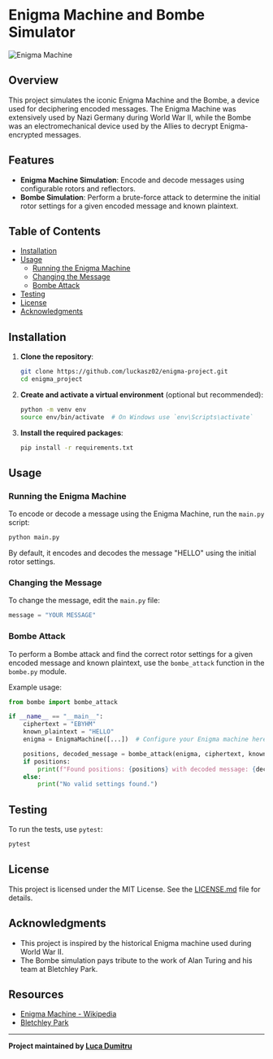 # Enigma Machine and Bombe Simulator

![Enigma Machine](https://en.wikipedia.org/wiki/Enigma_machine#/media/File:Enigma_(crittografia)_-_Museo_scienza_e_tecnologia_Milano.jpg)

## Overview

This project simulates the iconic Enigma Machine and the Bombe, a device used for deciphering encoded messages. The Enigma Machine was extensively used by Nazi Germany during World War II, while the Bombe was an electromechanical device used by the Allies to decrypt Enigma-encrypted messages.

## Features

- **Enigma Machine Simulation**: Encode and decode messages using configurable rotors and reflectors.
- **Bombe Simulation**: Perform a brute-force attack to determine the initial rotor settings for a given encoded message and known plaintext.

## Table of Contents

- [Installation](#installation)
- [Usage](#usage)
  - [Running the Enigma Machine](#running-the-enigma-machine)
  - [Changing the Message](#changing-the-message)
  - [Bombe Attack](#bombe-attack)
- [Testing](#testing)
- [License](#license)
- [Acknowledgments](#acknowledgments)

## Installation

1. **Clone the repository**:

   ```bash
   git clone https://github.com/luckasz02/enigma-project.git
   cd enigma_project
   ```

2. **Create and activate a virtual environment** (optional but recommended):

   ```bash
   python -m venv env
   source env/bin/activate  # On Windows use `env\Scripts\activate`
   ```

3. **Install the required packages**:

   ```bash
   pip install -r requirements.txt
   ```

## Usage

### Running the Enigma Machine

To encode or decode a message using the Enigma Machine, run the `main.py` script:

```bash
python main.py
```

By default, it encodes and decodes the message "HELLO" using the initial rotor settings.

### Changing the Message

To change the message, edit the `main.py` file:

```python
message = "YOUR MESSAGE"
```

### Bombe Attack

To perform a Bombe attack and find the correct rotor settings for a given encoded message and known plaintext, use the `bombe_attack` function in the `bombe.py` module.

Example usage:

```python
from bombe import bombe_attack

if __name__ == "__main__":
    ciphertext = "EBYHM"
    known_plaintext = "HELLO"
    enigma = EnigmaMachine([...])  # Configure your Enigma machine here

    positions, decoded_message = bombe_attack(enigma, ciphertext, known_plaintext)
    if positions:
        print(f"Found positions: {positions} with decoded message: {decoded_message}")
    else:
        print("No valid settings found.")
```

## Testing

To run the tests, use `pytest`:

```bash
pytest
```

## License

This project is licensed under the MIT License. See the [LICENSE.md](./LICENSE.md) file for details.

## Acknowledgments

- This project is inspired by the historical Enigma machine used during World War II.
- The Bombe simulation pays tribute to the work of Alan Turing and his team at Bletchley Park.

## Resources

- [Enigma Machine - Wikipedia](https://en.wikipedia.org/wiki/Enigma_machine)
- [Bletchley Park](https://bletchleypark.org.uk/)

---

**Project maintained by [Luca Dumitru](https://github.com/luckasz02)**
